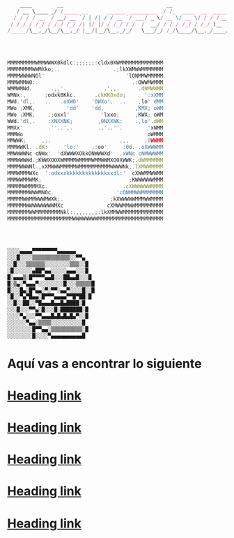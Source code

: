 ```javascript
                                                                                                                                   
    ____        __                                 __                        
   / __ \____ _/ /_____ __      ______ _________  / /_  ____  __  __________ 
  / / / / __ `/ __/ __ `/ | /| / / __ `/ ___/ _ \/ __ \/ __ \/ / / / ___/ _ \
 / /_/ / /_/ / /_/ /_/ /| |/ |/ / /_/ / /  /  __/ / / / /_/ / /_/ (__  )  __/
/_____/\__,_/\__/\__,_/ |__/|__/\__,_/_/   \___/_/ /_/\____/\__,_/____/\___/ 
                                                                             

                                                                                                                                   
                                                                                          
MMMMMMMMMWMMWWWX0kdlc:;;;;;;:cldx0XWMMMMMMMMMMMMMM
MMMMMMMMWWMXko;..                 .;lkXWMWWMMMMMMM
MMMMWWWWNOl'                          'lONMMWMMMMM
MMMWMMW0:.                              .:OWWMWMMM
WMMWMNd.      .,,'.            .',,.      .dNMWWMM
WMNx:,      ;odxk0Kkc.      .ckKKOxdo;      ':xXMM
MWd.'dl,.   ..   .oXWO'    'OWXo'.  ..    ,lo' dMM
MWo ;XMK,          'dd'    'dd,          ,KMX; oWM
MWo ;XMK,    .;oxxl'          'lxxo;     ,KWX; oWM
WWd.'dl,.    :XNXXNK;        ,0NXXNK:    .,lo'.dWM
MMXx'        .''..',.        .,'..''.        'xNMM
MMMWo                                        oWMMM
MMWWK;     ,;.                      .,,     ;0WWMM
MMMWWKl. .dK:     'lo:'    .:oo'     :0d. .oXWWWMM
MMWWWWNc cNWx'  'dXWWWXOkkONWWWXd'  .xWNc cNMWWWMM
MMMWWWWd.;KWWXOOXWMMMMWMMMMWMMWWMXOOXWWK;.dWMMMMMM
MMMMWWWNl.,xXMWWWMMMMMWMMMMMMMMMMWWWWNk,.lXMWWMMMM
MMMWMMMWXc  ':odxxxkkkkkkkkkkkkkxxdl:'  cXWWMMWWMM
MMMWWMMWMK;                            ;KWWWWWWMMM
MMMMMWMMMMXc.                        .cXWWWWWWMMMM
MMMMMMMWWWMNOc.                    'cONMMWWMMMMMMM
MMMMMWWMMWWWMWXk;.               ;kXWWWWWMMMWWMMMM
MMMMMMWWWWWWWWWMXc              cXMWWMMWWMMMMMMMMM
MMMMMMMWWMMMMMMMMNkl:;,,,,,,;:lkXMMWWMMMMMMMMMMMMM
MMMMMMMMMMMMMMMMMMMMMWWWWWWWWMMMMMMMMMMMMMMMMMMMMM                      .                                                                     
                                                                                                             
                                                          
                                                          
                                                                                          
░░░░▄▄▄▄▀▀▀▀▀▀▀▀▄▄▄▄▄▄ 
░░░█░░░░▒▒▒▒▒▒▒▒▒▒▒▒░░▀▀▄ 
░░█░░░▒▒▒▒▒▒░░░░░░░░▒▒▒░░█ 
░█░░░░░░▄██▀▄▄░░░░░▄▄▄░░░█ 
█░▄▄▄▒░█▀▀▀▀▄▄█░░░██▄▄█░░░█ 
█░▒▄░▀▄▄▄▀░░░░░░░░█░░░▒▒▒▒▒█ 
█░░░█▄░█▀▄▄░▀░▀▀░▄▄▀░░░░█░░█ 
░█░░▀▄▀█▄▄░█▀▀▀▄▄▄▄▀▀█▀██░█ 
░░█░░██░░▀█▄▄▄█▄▄█▄████░█ 
░░░█░░░▀▀▄░█░░░█░███████░█ 
░░░░▀▄░░░▀▀▄▄▄█▄█▄█▄█▄▀░░█ 
░░░░░░▀▄▄░▒▒▒▒░░░░░░░░░░█ 
░░░░░░░░█▀▀▄▄░▒▒▒▒▒▒▒▒▒▒░█ 
░░░░░░░░█░░░░▀▄▄▄▄▄▄▄▄▄▄█
```
Aquí vas a encontrar lo siguiente 
=============

[Heading link](https://github.com/xanaxxx/Datawharehouse/tree/master/Bitacora "Bitacora")
=============
[Heading link](https://github.com/xanaxxx/Datawharehouse/tree/master/Bitacora "Proyecto")
=============
[Heading link](https://github.com/xanaxxx/Datawharehouse/tree/master/pentaho%20.ktrs "Pentaho .ktrs")
=============
[Heading link](https://github.com/xanaxxx/Datawharehouse/tree/master/pentaho%20.ktrs "Sakila-db")
=============
[Heading link](https://github.com/xanaxxx/Datawharehouse/tree/master/videos "videos")
=============
